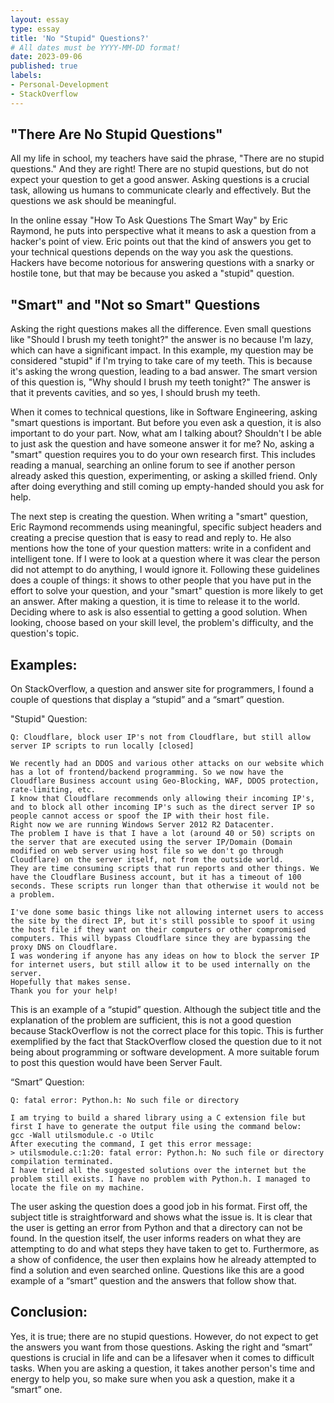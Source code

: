 ```yaml
---
layout: essay
type: essay
title: 'No "Stupid" Questions?'
# All dates must be YYYY-MM-DD format!
date: 2023-09-06
published: true
labels:
- Personal-Development
- StackOverflow
---
```


## "There Are No Stupid Questions"
All my life in school, my teachers have said the phrase, "There are no stupid questions." And they are right! There are no stupid questions, but do not expect your question to get a good answer. Asking questions is a crucial task, allowing us humans to communicate clearly and effectively. But the questions we ask should be meaningful.

In the online essay "How To Ask Questions The Smart Way" by Eric Raymond, he puts into perspective what it means to ask a question from a hacker's point of view. Eric points out that the kind of answers you get to your technical questions depends on the way you ask the questions. Hackers have become notorious for answering questions with a snarky or hostile tone, but that may be because you asked a "stupid" question.


## "Smart" and "Not so Smart" Questions
Asking the right questions makes all the difference. Even small questions like "Should I brush my teeth tonight?" the answer is no because I'm lazy, which can have a significant impact. In this example, my question may be considered "stupid" if I'm trying to take care of my teeth. This is because it's asking the wrong question, leading to a bad answer. The smart version of this question is, "Why should I brush my teeth tonight?" The answer is that it prevents cavities, and so yes, I should brush my teeth. 

When it comes to technical questions, like in Software Engineering, asking "smart questions is important. But before you even ask a question, it is also important to do your part. Now, what am I talking about? Shouldn't I be able to just ask the question and have someone answer it for me? No, asking a "smart" question requires you to do your own research first. This includes reading a manual, searching an online forum to see if another person already asked this question, experimenting, or asking a skilled friend. Only after doing everything and still coming up empty-handed should you ask for help.

The next step is creating the question. When writing a "smart" question, Eric Raymond recommends using meaningful, specific subject headers and creating a precise question that is easy to read and reply to. He also mentions how the tone of your question matters: write in a confident and intelligent tone. If I were to look at a question where it was clear the person did not attempt to do anything, I would ignore it. Following these guidelines does a couple of things: it shows to other people that you have put in the effort to solve your question, and your "smart" question is more likely to get an answer. After making a question, it is time to release it to the world. Deciding where to ask is also essential to getting a good solution. When looking, choose based on your skill level, the problem's difficulty, and the question's topic.

## Examples:
On StackOverflow, a question and answer site for programmers, I found a couple of questions that display a “stupid” and a “smart” question. 

"Stupid" Question:
```
Q: Cloudflare, block user IP's not from Cloudflare, but still allow server IP scripts to run locally [closed]

We recently had an DDOS and various other attacks on our website which has a lot of frontend/backend programming. So we now have the Cloudflare Business account using Geo-Blocking, WAF, DDOS protection, rate-limiting, etc.
I know that Cloudflare recommends only allowing their incoming IP's, and to block all other incoming IP's such as the direct server IP so people cannot access or spoof the IP with their host file.
Right now we are running Windows Server 2012 R2 Datacenter.
The problem I have is that I have a lot (around 40 or 50) scripts on the server that are executed using the server IP/Domain (Domain modified on web server using host file so we don't go through Cloudflare) on the server itself, not from the outside world.
They are time consuming scripts that run reports and other things. We have the Cloudflare Business account, but it has a timeout of 100 seconds. These scripts run longer than that otherwise it would not be a problem.

I've done some basic things like not allowing internet users to access the site by the direct IP, but it's still possible to spoof it using the host file if they want on their computers or other compromised computers. This will bypass Cloudflare since they are bypassing the proxy DNS on Cloudflare.
I was wondering if anyone has any ideas on how to block the server IP for internet users, but still allow it to be used internally on the server.
Hopefully that makes sense.
Thank you for your help!
```

This is an example of a “stupid” question. Although the subject title and the explanation of the problem are sufficient, this is not a good question because StackOverflow is not  the correct place for this topic. This is further exemplified by the fact that StackOverflow closed the question due to it not being about programming or software development. A more suitable forum to post this question would have been Server Fault.

“Smart” Question:
```
Q: fatal error: Python.h: No such file or directory

I am trying to build a shared library using a C extension file but first I have to generate the output file using the command below:
gcc -Wall utilsmodule.c -o Utilc
After executing the command, I get this error message:
> utilsmodule.c:1:20: fatal error: Python.h: No such file or directory compilation terminated.
I have tried all the suggested solutions over the internet but the problem still exists. I have no problem with Python.h. I managed to locate the file on my machine.
```

The user asking the question does a good job in his format. First off, the subject title is straightforward and shows what the issue is. It is clear that the user is getting an error from Python and that a directory can not be found. In the question itself, the user informs readers on what they are attempting to do and what steps they have taken to get to. Furthermore, as a show of confidence, the user then explains how he already attempted to find a solution and even searched online. Questions like this are a good example of a “smart” question and the answers that follow show that. 

## Conclusion:
Yes, it is true; there are no stupid questions. However, do not expect to get the answers you want from those questions. Asking the right and “smart” questions is crucial in life and can be a lifesaver when it comes to difficult tasks. When you are asking a question, it takes another person's time and energy to help you, so make sure when you ask a question, make it a “smart” one.
